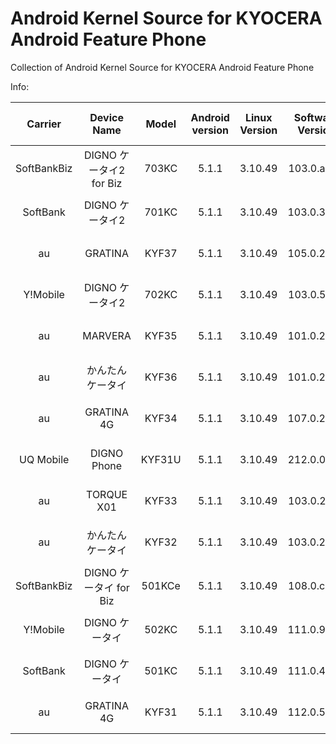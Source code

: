 # Android Kernel Source for KYOCERA Android Feature Phone  

Collection of Android Kernel Source for KYOCERA Android Feature Phone 
   
Info:  

|Carrier|Device Name|Model|Android version|Linux Version|Software Version|Official Release Date|CAF Branch|Tested defconfig
|:-----:|:-----:|:-----:|:-----:|:----:|:-----:|:-----:|:-----:|:-----:|
|SoftBankBiz|DIGNO ケータイ2 for Biz|703KC|5.1.1|3.10.49|103.0.ad00|2019/05/23|LA.BR.1.2.3-10710-8x09.0|None
|SoftBank|DIGNO ケータイ2|701KC|5.1.1|3.10.49|103.0.3010|2019/05/23|LA.BR.1.2.3-10710-8x09.0|None
|au|GRATINA|KYF37|5.1.1|3.10.49|105.0.2700|2020/05/25|LA.BR.1.2.3-10710-8x09.0|None
|Y!Mobile|DIGNO ケータイ2|702KC|5.1.1|3.10.49|103.0.5c00|2019/05/23|LA.BR.1.2.3-10710-8x09.0|None
|au|MARVERA|KYF35|5.1.1|3.10.49|101.0.2500|2019/04/04|LA.BR.1.2.3-10710-8x09.0|None
|au|かんたんケータイ|KYF36|5.1.1|3.10.49|101.0.2600|2019/04/02|LA.BR.1.2.3-10710-8x09.0|None
|au|GRATINA 4G|KYF34|5.1.1|3.10.49|107.0.2900|2019/08/06|LA.BR.1.2.3-10710-8x09.0|None
|UQ Mobile|DIGNO Phone|KYF31U|5.1.1|3.10.49|212.0.0d10|2018/02/01|LA.BR.1.2.3-10710-8x09.0|None
|au|TORQUE X01|KYF33|5.1.1|3.10.49|103.0.2a70|2019/04/16|LA.BR.1.2.3-10710-8x09.0|None
|au|かんたんケータイ|KYF32|5.1.1|3.10.49|103.0.2600|2019/04/25|LA.BR.1.2.3-10710-8x09.0|None
|SoftBankBiz|DIGNO ケータイ for Biz|501KCe|5.1.1|3.10.49|108.0.c500|2019/06/05|LA.BR.1.2.3-10710-8x09.0|None
|Y!Mobile|DIGNO ケータイ|502KC|5.1.1|3.10.49|111.0.9000|2019/06/05|LA.BR.1.2.3-10710-8x09.0|None
|SoftBank|DIGNO ケータイ|501KC|5.1.1|3.10.49|111.0.4810|2019/06/05|LA.BR.1.2.3-10710-8x09.0|None
|au|GRATINA 4G|KYF31|5.1.1|3.10.49|112.0.5800|2019/08/08|LA.BR.1.2.3-10710-8x09.0|None
